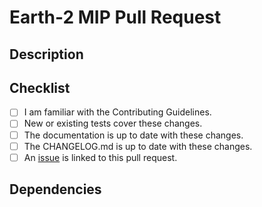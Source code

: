 # Earth-2 MIP Pull Request

## Description
<!-- Provide a standalone description of changes in this PR. -->
<!-- Reference any issues closed by this PR with "closes #1234". -->
<!-- Note: The pull request title will be included in the CHANGELOG. -->

## Checklist

- [ ] I am familiar with the Contributing Guidelines.
- [ ] New or existing tests cover these changes.
- [ ] The documentation is up to date with these changes.
- [ ] The CHANGELOG.md is up to date with these changes.
- [ ] An [issue](https://github.com/NVIDIA/earth2mip/issues) is linked to this pull request.

## Dependencies

<!-- Call out any new dependencies needed if any -->